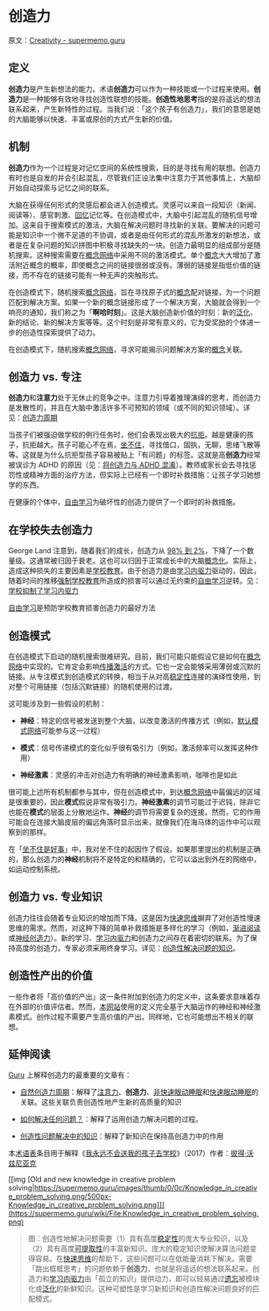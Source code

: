 # 创造力

原文：[Creativity - supermemo.guru](https://supermemo.guru/wiki/Creativity)

## 定义

**创造力**是产生新想法的能力。术语**创造力**可以作为一种技能或一个过程来使用。**创造力**是一种能够有效地寻找创造性联想的技能。**创造性地思考**指的是将遥远的想法联系起来，产生新特性的过程。当我们说：「这个孩子有创造力」，我们的意思是她的大脑能够以快速、丰富或原创的方式产生新的价值。

## 机制

**创造力**作为一个过程是对记忆空间的系统性搜索，目的是寻找有用的联想。创造力有时也是自发的并会引起混乱，尽管我们正设法集中注意力于其他事情上，大脑却开始自动探索与记忆之间的联系。

大脑在获得任何形式的灵感后都会进入创造模式。灵感可以来自一段知识（新闻、阅读等）、感官刺激、[回忆](https://supermemo.guru/wiki/Recall)记忆等。在创造模式中，大脑中引起混乱的随机信号增加。这来自于搜索模式的激活，大脑在解决问题时寻找新的关联。要解决的问题可能是知识中一个微不足道的不协调，或者是由任何形式的混乱所激发的新想法，或者是在复杂问题的知识拼图中积极寻找缺失的一块。创造力最明显的组成部分是随机搜索。这种搜索需要在[概念网络](https://supermemo.guru/wiki/Concept_network)中采用不同的激活模式。单个[概念](https://supermemo.guru/wiki/Concept)大大增加了激活附近概念的概率，即使概念之间的链接很弱或没有。薄弱的链接是指低价值的链接，而不存在的链接可能有一种无声的突触形式。

在创造模式下，随机搜索[概念网络](https://supermemo.guru/wiki/Concept_network)，旨在寻找原子式的[概念](https://supermemo.guru/wiki/Concept)配对链接，为一个问题匹配到解决方案。如果一个新的概念链接形成了一个解决方案，大脑就会得到一个响亮的通知，我们称之为「**啊哈时刻**」。这是大脑创造新价值的时刻：新的[泛化](https://supermemo.guru/wiki/Generalization)、新的结论、新的解决方案等等。这个时刻是非常有意义的，它为受奖励的个体进一步的创造性探索提供了动力。

在创造模式下，随机搜索[概念网络](https://supermemo.guru/wiki/Concept_network)，寻求可能揭示问题解决方案的[概念](https://supermemo.guru/wiki/Concept)关联。

## 创造力 vs. 专注

**创造力**和**注意力**处于无休止的竞争之中。注意力引导着推理演绎的思考，而创造力是发散性的，并且在大脑中激活许多不可预知的领域（或不同的知识领域）。详见：[创造力周期](https://supermemo.guru/wiki/Creativity_cycle)

当孩子们被强迫做学校的例行任务时，他们会表现出极大的[抗拒](https://supermemo.guru/wiki/Reactance)。越是健康的孩子，抗拒越大。孩子可能心不在焉，[坐不住](https://supermemo.guru/wiki/Fidgeting)，寻找借口，固执，无聊，思绪飞散等等。这就是为什么抗拒型孩子容易被贴上「有问题」的标签。这就是高**创造力**经常被误诊为 ADHD 的原因（见：[将创造力与 ADHD 混淆](https://supermemo.guru/wiki/Confusing_creativity_with_ADHD)）。教师或家长会去寻找惩罚性或精神方面的治疗方法，但实际上已经有一个即时补救措施：让孩子学习她想学的东西。

在健康的个体中，[自由学习](https://supermemo.guru/wiki/Free_learning)为破坏性的创造力提供了一个即时的补救措施。

## 在学校失去创造力

George Land 注意到，随着我们的成长，创造力从 [98% 到 2%](http://www.youtube.com/watch?v=ZfKMq-rYtnc)，下降了一个数量级。这通常被归因于衰老。这也可以归因于正常成长中的大脑[概念化](https://supermemo.guru/wiki/Conceptualization)。实际上，造成这种损失的主要因素是[学校教育](https://supermemo.guru/wiki/Schooling)。由于创造力是由[学习内驱力](https://supermemo.guru/wiki/Learn_drive)驱动的，因此，随着时间的推移[强制学校教育](https://supermemo.guru/wiki/Coercive_learning)所造成的损害可以通过无约束的[自由学习](https://supermemo.guru/wiki/Free_learning)逆转。见：[学校抑制了学习内驱力](https://supermemo.guru/wiki/Schools_suppress_the_learn_drive)

[自由学习](https://supermemo.guru/wiki/Free_learning)是预防学校教育损害创造力的最好方法

## 创造模式

在创造模式下启动的随机搜索很难研究。目前，我们可能只能假设它是如何在[概念网络](https://supermemo.guru/wiki/Concept_network)中实现的。它肯定会影响[传播激活](https://supermemo.guru/wiki/Spreading_activation)的方式。它也一定会能够采用薄弱或沉默的链接。从专注模式到创造模式的转换，相当于从对高[稳定性](https://supermemo.guru/wiki/Stability)连接的演绎性使用，到对整个可用链接（包括沉默链接）的随机使用的过渡。

这可能涉及到一些假设的机制：

- **神经**：特定的信号被发送到整个大脑，以改变激活的传播方式（例如，[默认模式网络](https://en.wikipedia.org/wiki/Default_mode_network)可能参与这一过程）

- **模式**：信号传递模式的变化似乎很有吸引力（例如，激活频率可以发挥这种作用）

- **神经激素**：灵感的冲击对创造力有明确的神经激素影响，咖啡也是如此

很可能上述所有机制都参与其中，但在创造模式中，到达[概念网络](https://supermemo.guru/wiki/Concept_network)中最偏远的区域是很重要的，因此**模式**假说非常有吸引力。**神经激素**的调节可能过于迟钝，除非它也能在**模式**的层面上分散地运作。**神经**的调节将需要复杂的连接。然而，它的作用可能会在连接大脑皮层的偏远角落时显示出来，就像我们在海马体的运作中可以观察到的那样。

在「[坐不住是好事](https://supermemo.guru/wiki/Fidgeting_is_good)」中，我对坐不住的起因作了假设。如果那里提出的机制是正确的，那么创造力的**神经**机制将不是特定的和精确的，它可以溢出到外在的网络中，如运动控制系统。

## 创造力 vs. 专业知识

创造力往往会随着专业知识的增加而下降。这是因为[快速思维](https://supermemo.guru/wiki/Fast_thinking)摒弃了对创造性慢速思维的需求。然而，对这种下降的简单补救措施是多样化的学习（例如，[渐进阅读](https://supermemo.guru/wiki/Incremental_reading)或[神经创造力](https://supermemo.guru/wiki/Neural_creativity)）。新的学习、[学习内驱力](https://supermemo.guru/wiki/Learn_drive)和创造力之间存在着密切的联系。为了保持高度的创造力，专家必须采用终身学习。详见：[创造性解决问题的知识](https://supermemo.guru/wiki/Knowledge_in_creative_problem_solving)。

## 创造性产出的价值

一些作者将「高价值的产出」这一条件附加到创造力的定义中，这条要求意味着存在外部的价值评估者。然而，[本网站](https://supermemo.guru/wiki/SuperMemo_Guru)使用的定义完全基于大脑运作的神经和神经激素模式。创作过程不需要产生高价值的产出。同样地，它也可能想出不相关的联想。

## 延伸阅读

[Guru](https://supermemo.guru/wiki/SuperMemo_Guru) 上解释创造力的最重要的文章有：

- [自然创造力周期](https://supermemo.guru/wiki/Natural_creativity_cycle)：解释了[注意力](https://supermemo.guru/wiki/Attention)、**创造力**、[非快速眼动睡眠](https://supermemo.guru/wiki/NREM_sleep)和[快速眼动睡眠](https://supermemo.guru/wiki/REM_sleep)的关联。这些关联负责创造性地产生新的高质量的知识

- [如何解决任何问题？](https://supermemo.guru/wiki/How_to_solve_any_problem%3F)：解释了运用创造力解决问题的过程。

- [创造性问题解决中的知识](https://supermemo.guru/wiki/Knowledge_in_creative_problem_solving)：解释了新知识在保持高创造力中的作用

本[术语表](https://supermemo.guru/wiki/Glossary)条目用于解释《[我永远不会送我的孩子去学校](https://supermemo.guru/wiki/Problem_of_Schooling)》（2017）作者：[彼得·沃兹尼亚克](https://supermemo.guru/wiki/Piotr_Wozniak)

[[img [Old and new knowledge in creative problem solving|https://supermemo.guru/images/thumb/0/0c/Knowledge_in_creative_problem_solving.png/500px-Knowledge_in_creative_problem_solving.png]]](https://supermemo.guru/wiki/File:Knowledge_in_creative_problem_solving.png)

> 图：创造性地解决问题需要（1）具有高度[稳定性](https://supermemo.guru/wiki/Stability)的庞大专业知识，以及（2）具有高度[可提取性](https://supermemo.guru/wiki/Retrievability)的丰富新知识。庞大的稳定知识使解决算法问题变得容易。在[快速思维](https://supermemo.guru/wiki/Fast_thinking)的帮助下，这些问题可以在低能量消耗下解决。需要「跳出框框思考」的问题依赖于**创造力**，也就是将遥远的想法联系起来。创造力和[学习内驱力](https://supermemo.guru/wiki/Learn_drive)由「孤立的知识」提供动力，即可以轻易通过[遗忘](https://supermemo.guru/wiki/Forgetting)被模块化或[泛化](https://supermemo.guru/wiki/Generalization)的新鲜知识。这种可塑性是学习新知识和创造性解决问题良好的匹配模式。